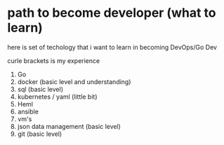 # path to become developer (what to learn)

here is set of techology that i want to learn in becoming DevOps/Go Dev

curle brackets is my experience

1. Go
1. docker (basic level and understanding)
1. sql (basic level)
1. kubernetes / yaml (little bit)
1. Heml
1. ansible
1. vm's
1. json data management (basic level)
1. git (basic level)


